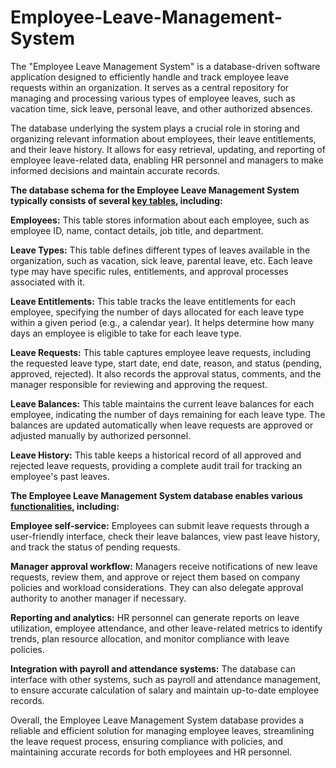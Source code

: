 # Employee-Leave-Management-System
The "Employee Leave Management System" is a database-driven software application designed to efficiently handle and track employee leave requests within an organization. It serves as a central repository for managing and processing various types of employee leaves, such as vacation time, sick leave, personal leave, and other authorized absences.

The database underlying the system plays a crucial role in storing and organizing relevant information about employees, their leave entitlements, and their leave history. It allows for easy retrieval, updating, and reporting of employee leave-related data, enabling HR personnel and managers to make informed decisions and maintain accurate records.

**The database schema for the Employee Leave Management System typically consists of several <ins>key tables</ins>, including:**

**Employees:** This table stores information about each employee, such as employee ID, name, contact details, job title, and department.

**Leave Types:** This table defines different types of leaves available in the organization, such as vacation, sick leave, parental leave, etc. Each leave type may have specific rules, entitlements, and approval processes associated with it.

**Leave Entitlements:** This table tracks the leave entitlements for each employee, specifying the number of days allocated for each leave type within a given period (e.g., a calendar year). It helps determine how many days an employee is eligible to take for each leave type.

**Leave Requests:** This table captures employee leave requests, including the requested leave type, start date, end date, reason, and status (pending, approved, rejected). It also records the approval status, comments, and the manager responsible for reviewing and approving the request.

**Leave Balances:** This table maintains the current leave balances for each employee, indicating the number of days remaining for each leave type. The balances are updated automatically when leave requests are approved or adjusted manually by authorized personnel.

**Leave History:** This table keeps a historical record of all approved and rejected leave requests, providing a complete audit trail for tracking an employee's past leaves.

**The Employee Leave Management System database enables various <ins>functionalities</ins>, including:**

**Employee self-service:** Employees can submit leave requests through a user-friendly interface, check their leave balances, view past leave history, and track the status of pending requests.

**Manager approval workflow:** Managers receive notifications of new leave requests, review them, and approve or reject them based on company policies and workload considerations. They can also delegate approval authority to another manager if necessary.

**Reporting and analytics:** HR personnel can generate reports on leave utilization, employee attendance, and other leave-related metrics to identify trends, plan resource allocation, and monitor compliance with leave policies.

**Integration with payroll and attendance systems:** The database can interface with other systems, such as payroll and attendance management, to ensure accurate calculation of salary and maintain up-to-date employee records.

Overall, the Employee Leave Management System database provides a reliable and efficient solution for managing employee leaves, streamlining the leave request process, ensuring compliance with policies, and maintaining accurate records for both employees and HR personnel.

